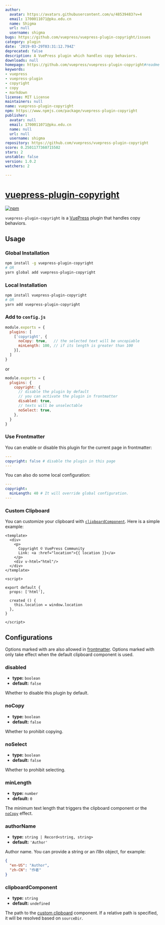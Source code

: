 ```yaml
---
author:
  avatar: https://avatars.githubusercontent.com/u/48539483?v=4
  email: 1700011071@pku.edu.cn
  name: Shigma
  url: null
  username: shigma
bugs: https://github.com/vuepress/vuepress-plugin-copyright/issues
category: plugin
date: '2019-03-29T03:31:12.794Z'
deprecated: false
description: A VuePress plugin which handles copy behaviors.
downloads: null
homepage: https://github.com/vuepress/vuepress-plugin-copyright#readme
keywords:
- vuepress
- vuepress-plugin
- copyright
- copy
- markdown
license: MIT License
maintainers: null
name: vuepress-plugin-copyright
npm: https://www.npmjs.com/package/vuepress-plugin-copyright
publisher:
  avatar: null
  email: 1700011071@pku.edu.cn
  name: null
  url: null
  username: shigma
repository: https://github.com/vuepress/vuepress-plugin-copyright
score: 0.2501177360715502
stars: 2
unstable: false
version: 1.0.2
watchers: 2

---
```


# [vuepress-plugin-copyright](https://vuepress.github.io/plugins/copyright/)

[![npm](https://img.shields.io/npm/v/vuepress-plugin-copyright.svg)](https://www.npmjs.com/package/vuepress-plugin-copyright)

`vuepress-plugin-copyright` is a [VuePress](https://vuepress.vuejs.org/) plugin that handles copy behaviors.

## Usage

### Global Installation

```bash
npm install -g vuepress-plugin-copyright
# OR
yarn global add vuepress-plugin-copyright
```

### Local Installation

```bash
npm install vuepress-plugin-copyright
# OR
yarn add vuepress-plugin-copyright
```

### Add to `config.js`

```js
module.exports = {
  plugins: [
    ['copyright', {
      noCopy: true,   // the selected text will be uncopiable
      minLength: 100, // if its length is greater than 100
    }],
  ]
}
```
or
```js
module.exports = {
  plugins: {
    copyright: {
      // disable the plugin by default
      // you can activate the plugin in frontmatter
      disabled: true,
      // texts will be unselectable
      noSelect: true,
    },
  }
}
```

### Use Frontmatter

You can enable or disable this plugin for the current page in frontmatter:

```yaml
---
copyright: false # disable the plugin in this page
---
```

You can also do some local configuration:

```yaml
---
copyright:
  minLength: 40 # It will override global configuration.
---
```

### Custom Clipboard

You can customize your clipboard with [`clipboardComponent`](#clipboardcomponent). Here is a simple example:

```vue
<template>
  <div>
    <p>
      Copyright © VuePress Community
      Link: <a :href="location">{{ location }}</a>
    </p>
    <div v-html="html"/>
  </div>
</template>

<script>

export default {
  props: ['html'],

  created () {
    this.location = window.location
  },
}

</script>
```

## Configurations

Options marked with <Badge text="frontmatter" vertical="bottom"/>are also allowed in [frontmatter](#frontmatter). Options marked with <Badge text="default" vertical="bottom"/>only take effect when the default clipboard component is used.

### disabled

- **type:** `boolean`
- **default:** `false`

Whether to disable this plugin by default.

### noCopy <Badge text="frontmatter"/>

- **type:** `boolean`
- **default:** `false`

Whether to prohibit copying.

### noSelect <Badge text="frontmatter"/>

- **type:** `boolean`
- **default:** `false`

Whether to prohibit selecting.

### minLength <Badge text="frontmatter"/>

- **type:** `number`
- **default:** `0`

The minimum text length that triggers the clipboard component or the [`noCopy`](#nocopy) effect.

### authorName <Badge text="default"/>

- **type:** `string | Record<string, string>`
- **default:** `'Author'`

Author name. You can provide a string or an i18n object, for example:

```json
{
  "en-US": "Author",
  "zh-CN": "作者"
}
```

### clipboardComponent

- **type:** `string`
- **default:** `undefined`

The path to the [custom clipboard](#custom-clipboard) component. If a relative path is specified, it will be resolved based on `sourceDir`.
